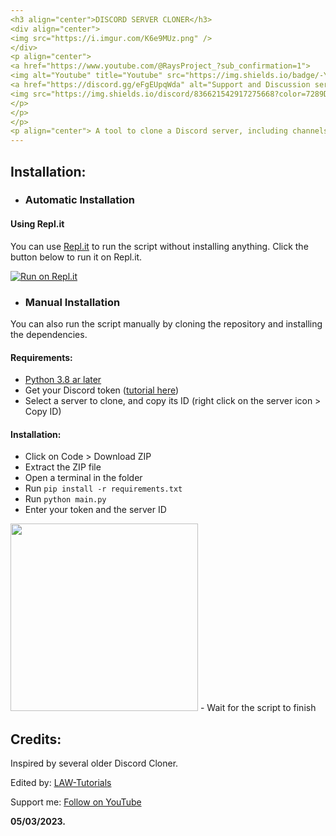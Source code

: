 ```yaml
---
<h3 align="center">DISCORD SERVER CLONER</h3>
<div align="center">
<img src="https://i.imgur.com/K6e9MUz.png" />
</div>
<p align="center">
<a href="https://www.youtube.com/@RaysProject_?sub_confirmation=1">
<img alt="Youtube" title="Youtube" src="https://img.shields.io/badge/-YouTube-red?style=for-the-badge&logo=youtube&logoColor=white"/></a>
<a href="https://discord.gg/eFgEUpqWda" alt="Support and Discussion server">
<img src="https://img.shields.io/discord/836621542917275668?color=7289DA&labelColor=4a64bd&logo=discord&logoColor=white&style=for-the-badge"/></a>
</p>
</p>
</p>
<p align="center"> A tool to clone a Discord server, including channels, categories, roles and permissions.</p>
---
```


## Installation:

- ### Automatic Installation

#### Using Repl.it
You can use [Repl.it](https://replit.com/) to run the script without installing anything.
Click the button below to run it on Repl.it.

[![Run on Repl.it](https://repl.it/badge/github/LAW1337/DiscordServerCloner)](https://replit.com/@LAW1337/DiscordServerCloner-20)


- ### Manual Installation
You can also run the script manually by cloning the repository and installing the dependencies.


#### Requirements:
- [Python 3.8 ar later](https://www.python.org/downloads/)
- Get your Discord token ([tutorial here](https://www.youtube.com/watch?v=3qzpmTIQ-Gs))
- Select a server to clone, and copy its ID (right click on the server icon > Copy ID)


#### Installation:
- Click on Code > Download ZIP
- Extract the ZIP file
- Open a terminal in the folder
- Run `pip install -r requirements.txt`
- Run `python main.py`
- Enter your token and the server ID
<img width="300px" src="https://i.imgur.com/prK9yR4.png">
- Wait for the script to finish


## Credits:

Inspired by several older Discord Cloner.

Edited by:
[LAW-Tutorials](https://www.youtube.com/channel/UCbfGHhyeHpKXF5rl1cRfvbg "LAW-Tutorials")

Support me: [Follow on YouTube](https://www.youtube.com/channel/UCbfGHhyeHpKXF5rl1cRfvbg?sub_confirmation=1 "Follow")


**05/03/2023.**
